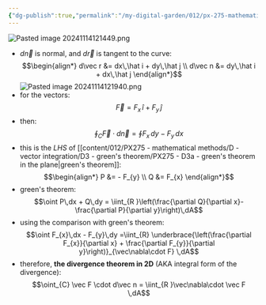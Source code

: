 ```yaml
---
{"dg-publish":true,"permalink":"/my-digital-garden/012/px-275-mathematical-methods/d-vector-integration/d3-green-s-theorem/px-275-d3e-the-divergence-theorem-in-2-d/","created":"2024-11-25T10:50:32.000+00:00","updated":"2024-11-26T10:05:50.048+00:00"}
---
```


![Pasted image 20241114121449.png](/img/user/pics/Pasted%20image%2020241114121449.png)
- $d\vec n$ is normal, and $d\vec r$ is tangent to the curve: 
$$\begin{align*}
	d\vec r &= dx\,\hat i + dy\,\hat j \\
	d\vec n &= dy\,\hat i + dx\,\hat j
\end{align*}$$
![Pasted image 20241114121940.png](/img/user/pics/Pasted%20image%2020241114121940.png)
- for the vectors: 
$$\vec F = F_{x}\,\hat i + F_{y}\,\hat j$$
- then: 
$$\oint_{C} \vec F \cdot d\vec n = \oint F_{x}\,dy - F_{y}\,dx$$
- this is the $LHS$ of [[content/012/PX275 - mathematical methods/D - vector integration/D3 - green's theorem/PX275 - D3a - green's theorem in the plane\|green's theorem]]: 
$$\begin{align*}
	P &= - F_{y} \\
	Q &= F_{x}
\end{align*}$$
- green's theorem: 
$$\oint P\,dx + Q\,dy = \iint_{R }\left(\frac{\partial Q}{\partial x}- \frac{\partial P}{\partial y}\right)\,dA$$
- using the comparison with green's theorem: 
$$\oint F_{x}\,dx - F_{y}\,dy =\iint_{R} \underbrace{\left(\frac{\partial F_{x}}{\partial x} + \frac{\partial F_{y}}{\partial y}\right)}_{\vec\nabla\cdot F} \,dA$$
- therefore, **the divergence theorem in 2D** (AKA integral form of the divergence): 
$$\oint_{C} \vec F \cdot d\vec n = \iint_{R }\vec\nabla\cdot \vec F \,dA$$

